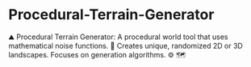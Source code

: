 # Procedural-Terrain-Generator
⛰️ Procedural Terrain Generator: A procedural world tool that uses mathematical noise functions. 🌳 Creates unique, randomized 2D or 3D landscapes. Focuses on generation algorithms. ⚙️ 🗺️
